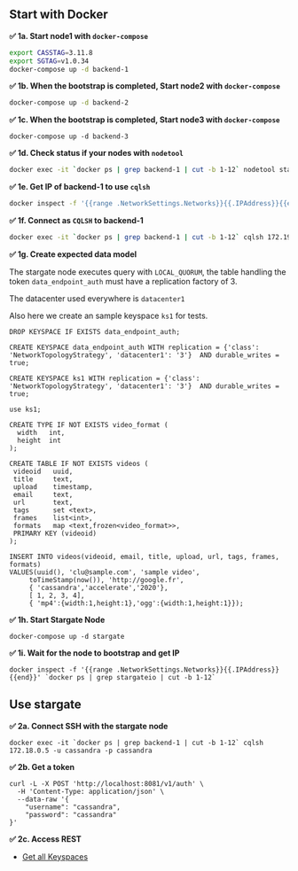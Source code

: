 
## Start with Docker


**✅ 1a. Start node1 with `docker-compose`**

```bash
export CASSTAG=3.11.8
export SGTAG=v1.0.34
docker-compose up -d backend-1
```

**✅ 1b. When the bootstrap is completed, Start node2 with `docker-compose`**

```bash
docker-compose up -d backend-2
```

**✅ 1c. When the bootstrap is completed, Start node3 with `docker-compose`**
```
docker-compose up -d backend-3
````

**✅ 1d. Check status if your nodes with `nodetool`**

```bash
docker exec -it `docker ps | grep backend-1 | cut -b 1-12` nodetool status
```

**✅ 1e. Get IP of backend-1 to use `cqlsh`**
```bash
docker inspect -f '{{range .NetworkSettings.Networks}}{{.IPAddress}}{{end}}' `docker ps | grep backend-1 | cut -b 1-12`
```

**✅ 1f. Connect as `CQLSH` to backend-1**
```bash
docker exec -it `docker ps | grep backend-1 | cut -b 1-12` cqlsh 172.19.0.2 -u cassandra -p cassandra
```

**✅ 1g. Create expected data model**

The stargate node executes query with `LOCAL_QUORUM`, the table handling the token `data_endpoint_auth` must have a replication factory of 3.

The datacenter used everywhere is `datacenter1`

Also here we create an sample keyspace `ks1` for tests.

```cql
DROP KEYSPACE IF EXISTS data_endpoint_auth;

CREATE KEYSPACE data_endpoint_auth WITH replication = {'class': 'NetworkTopologyStrategy', 'datacenter1': '3'}  AND durable_writes = true;

CREATE KEYSPACE ks1 WITH replication = {'class': 'NetworkTopologyStrategy', 'datacenter1': '3'}  AND durable_writes = true;

use ks1;

CREATE TYPE IF NOT EXISTS video_format (
  width   int,
  height  int
);

CREATE TABLE IF NOT EXISTS videos (
 videoid   uuid,
 title     text,
 upload    timestamp,
 email     text,
 url       text,
 tags      set <text>,
 frames    list<int>,
 formats   map <text,frozen<video_format>>,
 PRIMARY KEY (videoid)
);

INSERT INTO videos(videoid, email, title, upload, url, tags, frames, formats)
VALUES(uuid(), 'clu@sample.com', 'sample video', 
     toTimeStamp(now()), 'http://google.fr',
     { 'cassandra','accelerate','2020'},
     [ 1, 2, 3, 4], 
     { 'mp4':{width:1,height:1},'ogg':{width:1,height:1}});
```

**✅ 1h. Start Stargate Node**

```
docker-compose up -d stargate
```

**✅ 1i. Wait for the node to bootstrap and get IP**

```
docker inspect -f '{{range .NetworkSettings.Networks}}{{.IPAddress}}{{end}}' `docker ps | grep stargateio | cut -b 1-12`
```

## Use stargate

**✅ 2a. Connect SSH with the stargate node**

```
docker exec -it `docker ps | grep backend-1 | cut -b 1-12` cqlsh 172.18.0.5 -u cassandra -p cassandra
```

**✅ 2b. Get a token**

```
curl -L -X POST 'http://localhost:8081/v1/auth' \
  -H 'Content-Type: application/json' \
  --data-raw '{
    "username": "cassandra",
    "password": "cassandra"
}'
```

**✅ 2c. Access REST**

- [Get all Keyspaces](http://localhost:8082/swagger-ui/#/schemas/getAllKeyspaces)



